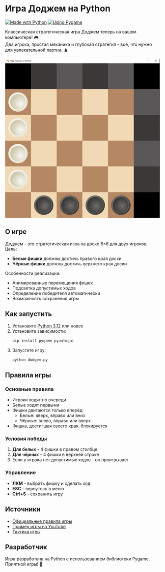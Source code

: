# Игра Доджем на Python

[![Made with Python](https://img.shields.io/badge/Made_with-Python_3.12-3776AB?style=flat-square&logo=python&logoColor=fff)](https://www.python.org)
[![Using Pygame](https://img.shields.io/badge/Using-Pygame-FFD43B?style=flat-square)](https://www.pygame.org)

Классическая стратегическая игра Доджем теперь на вашем компьютере! 🎮  
Два игрока, простая механика и глубокая стратегия - всё, что нужно для увлекательной партии. ♟️

![Скриншот игры](photo_2025-07-11_09-29-22.jpg)

## О игре

Доджем - это стратегическая игра на доске 6×6 для двух игроков. Цель:
- **Белые фишки** должны достичь правого края доски
- **Чёрные фишки** должны достичь верхнего края доски

Особенности реализации:
- Анимированные перемещения фишек
- Подсветка допустимых ходов
- Определение победителя автоматически
- Возможность сохранения игры

## Как запустить

1. Установите [Python 3.12](https://www.python.org/downloads/) или новее
2. Установите зависимости:
   ```bash
   pip install pygame pyautogui
   ```
3. Запустите игру:
   ```bash
   python dodgem.py
   ```

## Правила игры

### Основные правила
- Игроки ходят по очереди
- Белые ходят первыми
- Фишки двигаются только вперёд:
  - Белые: вверх, вправо или вниз
  - Чёрные: влево, вправо или вверх
- Фишка, достигшая своего края, блокируется

### Условия победы
1. **Для белых** - 4 фишки в правом столбце
2. **Для чёрных** - 4 фишки в верхней строке
3. Если у игрока нет допустимых ходов - он проигрывает

### Управление
- **ЛКМ** - выбрать фишку и сделать ход
- **ESC** - вернуться в меню
- **Ctrl+S** - сохранить игру

## Источники
- [Официальные правила игры](https://lotos-khv.ru/game/games/dodjem.pdf)
- [Пример игры на YouTube](https://www.youtube.com/watch?v=4G6tjJQGgpU)
- [Тактика игры](https://www.youtube.com/watch?v=XhgV7ylc-qc)

## Разработчик
Игра разработана на Python с использованием библиотеки Pygame.
Приятной игры! 🎲
